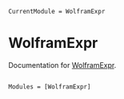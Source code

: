 ```@meta
CurrentModule = WolframExpr
```

# WolframExpr

Documentation for [WolframExpr](https://github.com/musoke/WolframExpr.jl).

```@index
```

```@autodocs
Modules = [WolframExpr]
```

